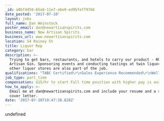 ```yaml
---
_id: a0bf4450-65a8-11e7-a6e9-ed95feff97b6
date_posted: '2017-07-10'
layout: jobs
full_name: Dan Weinstock
poster_email: dan@newartisanspirits.com
business_name: New Artisan Spirits
business_url: www.newartisanspirits.com
location: 54 Rainey St
title: Liquor Rep
category: bar
description: >-
  Trying to get bars, restaurants, and hotels to carry our product - ROXOR
  Artisan Gin. Sponsoring events and conducting tastings at twin liquors and
  other liquor stores are also part of the job.
qualifications: "TABC Certified\r\nSales Experience Recommended\r\nWell connected at bars and restaurants\r\nReliable mode of transportation\r\nAt least 21 years old"
job_type: part_time
compensation: $15/hr to start Full time position with higher pay is available.
how_to_apply: >-
  Email me at dan@newartisanspirits.com and include your resume and a short
  cover letter.
date: '2017-07-10T19:47:38.828Z'
---
```

undefined

